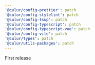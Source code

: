 ```yaml
---
'@culur/config-prettier': patch
'@culur/config-stylelint': patch
'@culur/config-tsup': patch
'@culur/config-typescript': patch
'@culur/config-typescript-vue': patch
'@culur/config-vite': patch
'@culur/types': patch
'@culur/utils-packages': patch
---
```


First release
